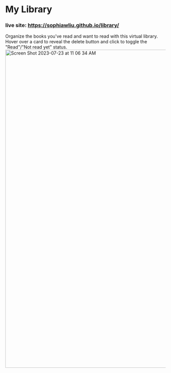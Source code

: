 # My Library
### live site: https://sophiawliu.github.io/library/
Organize the books you've read and want to read with this virtual library. Hover over a card to reveal the delete button and click to toggle the "Read"/"Not read yet" status.
<img width="1000" alt="Screen Shot 2023-07-23 at 11 06 34 AM" src="https://github.com/sophiawliu/library/assets/122403050/4ecca2e2-219d-4f33-bb56-8443a44ca668">
